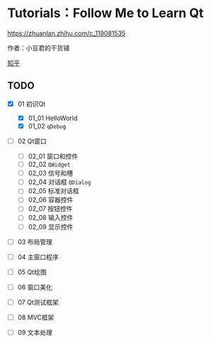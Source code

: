 # Tutorials：Follow Me to Learn Qt

https://zhuanlan.zhihu.com/c_119081535

作者：小豆君的干货铺

[知乎](https://www.zhihu.com/people/xiao-dou-jun-de-gan-huo-pu/activities) 

## TODO

- [x] 01 初识Qt
  - [x] 01_01 HelloWorld
  - [x] 01_02 `qDebug` 
- [ ] 02 Qt窗口
  - [ ] 02_01 窗口和控件
  - [ ] 02_02 `QWidget` 
  - [ ] 02_03 信号和槽
  - [ ] 02_04 对话框 `QDialog` 
  - [ ] 02_05 标准对话框
  - [ ] 02_06 容器控件
  - [ ] 02_07 按钮控件
  - [ ] 02_08 输入控件
  - [ ] 02_09 显示控件
- [ ] 03 布局管理
- [ ] 04 主窗口程序
- [ ] 05 Qt绘图
- [ ] 06 窗口美化
- [ ] 07 Qt测试框架
- [ ] 08 MVC框架
- [ ] 09 文本处理

